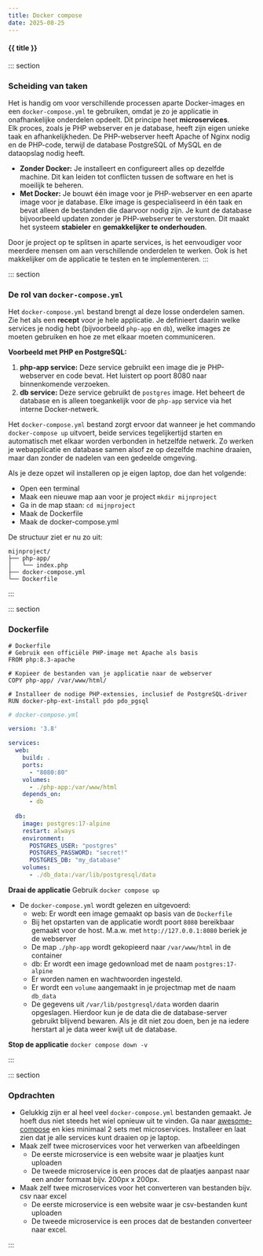 ```yaml
---
title: Docker compose
date: 2025-08-25
---
```


#### {{ title }}

::: section
### Scheiding van taken
Het is handig om voor verschillende processen aparte Docker-images en een `docker-compose.yml` te gebruiken, omdat je zo je applicatie in onafhankelijke onderdelen opdeelt. Dit principe heet **microservices**.  
Elk proces, zoals je PHP webserver en je database, heeft zijn eigen unieke taak en afhankelijkheden. De PHP-webserver heeft Apache of Nginx nodig en de PHP-code, terwijl de database PostgreSQL of MySQL en de dataopslag nodig heeft.
* **Zonder Docker:** Je installeert en configureert alles op dezelfde machine. Dit kan leiden tot conflicten tussen de software en het is moeilijk te beheren.
* **Met Docker:** Je bouwt één image voor je PHP-webserver en een aparte image voor je database. Elke image is gespecialiseerd in één taak en bevat alleen de bestanden die daarvoor nodig zijn. Je kunt de database bijvoorbeeld updaten zonder je PHP-webserver te verstoren. Dit maakt het systeem **stabieler** en **gemakkelijker te onderhouden**.

Door je project op te splitsen in aparte services, is het eenvoudiger voor meerdere mensen om aan verschillende onderdelen te werken. Ook is het makkelijker om de applicatie te testen en te implementeren.
:::

::: section
### De rol van `docker-compose.yml`

Het `docker-compose.yml` bestand brengt al deze losse onderdelen samen. Zie het als een **recept** voor je hele applicatie. Je definieert daarin welke services je nodig hebt (bijvoorbeeld `php-app` en `db`), welke images ze moeten gebruiken en hoe ze met elkaar moeten communiceren.

**Voorbeeld met PHP en PostgreSQL:**

1.  **php-app service:** Deze service gebruikt een image die je PHP-webserver en code bevat. Het luistert op poort 8080 naar binnenkomende verzoeken.
2.  **db service:** Deze service gebruikt de `postgres` image. Het beheert de database en is alleen toegankelijk voor de `php-app` service via het interne Docker-netwerk.

Het `docker-compose.yml` bestand zorgt ervoor dat wanneer je het commando `docker-compose up` uitvoert, beide services tegelijkertijd starten en automatisch met elkaar worden verbonden in hetzelfde netwerk. Zo werken je webapplicatie en database samen alsof ze op dezelfde machine draaien, maar dan zonder de nadelen van een gedeelde omgeving.

Als je deze opzet wil installeren op je eigen laptop, doe dan het volgende:
* Open een terminal
* Maak een nieuwe map aan voor je project `mkdir mijnproject`
* Ga in de map staan: `cd mijnproject`
* Maak de Dockerfile
* Maak de docker-compose.yml

De structuur ziet er nu zo uit:

```shell
mijnproject/
├── php-app/
│   └── index.php
├── docker-compose.yml
└── Dockerfile
```
:::

::: section

### Dockerfile

```shell
# Dockerfile
# Gebruik een officiële PHP-image met Apache als basis
FROM php:8.3-apache

# Kopieer de bestanden van je applicatie naar de webserver
COPY php-app/ /var/www/html/

# Installeer de nodige PHP-extensies, inclusief de PostgreSQL-driver
RUN docker-php-ext-install pdo pdo_pgsql
```


```yml
# docker-compose.yml

version: '3.8'

services:
  web:
    build: .
    ports:
      - "8080:80"
    volumes:
      - ./php-app:/var/www/html
    depends_on:
      - db
    
  db:
    image: postgres:17-alpine
    restart: always
    environment:
      POSTGRES_USER: "postgres"
      POSTGRES_PASSWORD: "secret!"
      POSTGRES_DB: "my_database"
    volumes:
      - ./db_data:/var/lib/postgresql/data
```

**Draai de applicatie**
Gebruik `docker compose up`
* De `docker-compose.yml` wordt gelezen en uitgevoerd:
    * web: Er wordt een image gemaakt op basis van de `Dockerfile`
    * Bij het opstarten van de applicatie wordt poort `8080` bereikbaar gemaakt voor de host. M.a.w. met `http://127.0.0.1:8080` beriek je de webserver
    * De map `./php-app` wordt gekopieerd naar `/var/www/html` in de container
    * db: Er wordt een image gedownload met de naam `postgres:17-alpine`
    * Er worden namen en wachtwoorden ingesteld.
    * Er wordt een `volume` aangemaakt in je projectmap met de naam `db_data`
    * De gegevens uit `/var/lib/postgresql/data` worden daarin opgeslagen. Hierdoor kun je de data die de database-server gebruikt blijvend bewaren. Als je dit niet zou doen, ben je na iedere herstart al je data weer kwijt uit de database.

**Stop de applicatie**
`docker compose down -v`

:::

::: section
### Opdrachten
* Gelukkig zijn er al heel veel `docker-compose.yml` bestanden gemaakt. Je hoeft dus niet steeds het wiel opnieuw uit te vinden. Ga naar [awesome-compose](https://github.com/docker/awesome-compose) en kies minimaal 2 sets met microservices. Installeer en laat zien dat je alle services kunt draaien op je laptop.
* Maak zelf twee microservices voor het verwerken van afbeeldingen
    * De eerste microservice is een website waar je plaatjes kunt uploaden
    * De tweede microservice is een proces dat de plaatjes aanpast naar een ander formaat bijv. 200px x 200px.
* Maak zelf twee microservices voor het converteren van bestanden bijv. csv naar excel
    * De eerste microservice is een website waar je csv-bestanden kunt uploaden
    * De tweede microservice is een proces dat de bestanden converteer naar excel.


:::